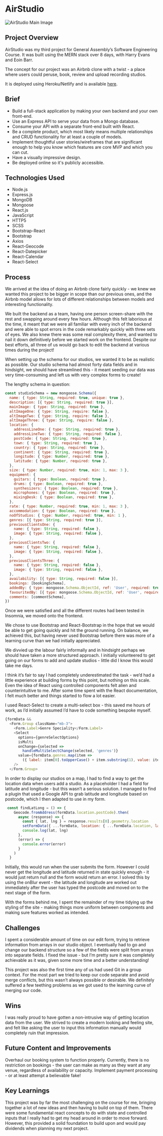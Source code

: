 # AirStudio

![AirStudio Main Image](./assets/image1.png)

## Project Overview

AirStudio was my third project for General Assembly’s Software Engineering Course. It was built using the MERN stack over 8 days, with Harry Evans and Eoin Barr.

The concept for our project was an Airbnb clone with a twist - a place where users could peruse, book, review and upload recording studios.

It is deployed using Heroku/Netlify and is available [here](https://airstudio-se57.netlify.app/).


## Brief

* Build a full-stack application by making your own backend and your own front-end.
* Use an Express API to serve your data from a Mongo database.
* Consume your API with a separate front-end built with React.
* Be a complete product, which most likely means multiple relationships and CRUD functionality for at least a couple of models.
* Implement thoughtful user stories/wireframes that are significant enough to help you know which features are core MVP and which you can cut.
* Have a visually impressive design.
* Be deployed online so it's publicly accessible.


## Technologies Used

* Node.js
* Express.js
* MongoDB
* Mongoose
* React.js
* JavaScript
* HTTP5
* SCSS
* Bootstrap-React
* Bootstrap
* Axios
* React-Geocode
* React-Datepicker
* React-Calendar
* React-Select

## Process

We arrived at the idea of doing an Airbnb clone fairly quickly - we knew we wanted this project to be bigger in scope than our previous ones, and the Airbnb model allows for lots of different relationships between models and interesting functionality. 

We built the backend as a team, having one person screen-share with the rest and swapping around every few hours. Although this felt laborious at the time, it meant that we were all familiar with every inch of the backend and were able to spot errors in the code remarkably quickly with three sets of eyes. We also knew there was some real complexity there, and wanted to nail it down definitively before we started work on the frontend. Despite our best efforts, all three of us would go back to edit the backend at various times during the project!

When setting up the schema for our studios, we wanted it to be as realistic as possible. Our studio schema had almost forty data fields and in hindsight, we should have streamlined this - it meant seeding our data was very time-consuming and left us with very complex forms to create! 

The lengthy schema in question:
```javascript
const studioSchema = new mongoose.Schema({
  name: { type: String, required: true, unique: true },
  description: [{ type: String, required: true }],
  mainImage: { type: String, required: true },
  altImageOne: { type: String, require: false },
  altImageTwo: { type: String, require: false }, 
  altImageThree: { type: String, require: false }, 
  location: {
    addressLineOne: { type: String, required: true },
    addressLineTwo: { type: String, required: false },
    postCode: { type: String, required: true },
    town: { type: String, required: true },
    country: { type: String, required: true },
    continent: { type: String, required: true },
    longitude: { type: Number, required: true },
    latitude: { type: Number, required: true },
  },
  size: { type: Number, required: true, min: 1, max: 3 },
  equipment: {
    guitars: { type: Boolean, required: true },
    drums: { type: Boolean, required: true },
    synthesizers: { type: Boolean, required: true },
    microphones: { type: Boolean, required: true },
    mixingDesk: { type: Boolean, required: true },
  },
  rate: { type: Number, required: true, min: 1, max: 3 },
  accommodation: { type: Boolean, required: true },
  noOfStudios: { type: Number, required: true, min: 1 },
  genres: [{ type: String, required: true }],
  previousClientsOne: {
    name: { type: String, required: false },
    image: { type: String, required: false },
  },
  previousClientsTwo: {
    name: { type: String, required: false },
    image: { type: String, required: false },
  },
  previousClientsThree: {
    name: { type: String, required: false },
    image: { type: String, required: false },
  },
  availability: [{ type: String, required: false }],
  bookings: [bookingSchema],
  addedBy: { type: mongoose.Schema.ObjectId, ref: 'User', required: true },
  favouritedBy: [{ type: mongoose.Schema.ObjectId, ref: 'User', required: true }],
  comments: [commentSchema],
})
```


Once we were satisfied and all the different routes had been tested in Insomnia, we moved onto the frontend.

We chose to use Bootstrap and React-Bootstrap in the hope that we would be able to get going quickly and hit the ground running. On balance, we achieved this, but having never used Bootstrap before there was more of a learning curve than we had initially appreciated.

We divvied up the labour fairly informally and in hindsight perhaps we should have taken a more structured approach. I initially volunteered to get going on our forms to add and update studios - little did I know this would take me days.

I think it’s fair to say I had completely underestimated the task - we’d had a little experience at building forms by this point, but nothing on this scale. Even the idea of React using controlled components felt alien and counterintuitive to me. After some time spent with the React documentation, I felt much better and things started to flow a lot easier.

I used React-Select to create a multi-select box - this saved me hours of work, as I’d initially assumed I’d have to code something bespoke myself.

```javascript
{formData &&
  <Form.Group className="mb-3">
    <Form.Label>Genre Speciality</Form.Label>
    <Select
      options={genreSelectOptions}
      isMulti
      onChange={selected =>
        handleMultiSelectChange(selected, 'genres')}
      value={formData.genres.map(item =>
        ({ label: item[0].toUpperCase() + item.substring(1), value: item }))}
    />
  </Form.Group>
```


In order to display our studios on a map, I had to find a way to get the location data when users add a studio. As a placeholder I had a field for latitude and longitude - but this wasn’t a serious solution. I managed to find a plugin that used a Google API to grab latitude and longitude based on postcode, which I then adapted to use in my form.

```javascript
​​ const findLatLong = () => {
    Geocode.fromAddress(formData.location.postCode).then(
      async (response) => {
        const { lat, lng } = response.results[0].geometry.location
        setFormData({ ...formData, location: { ...formData.location, latitude: lng, longitude: lat } })
        console.log(lat, lng)
      },
      (error) => {
        console.error(error)
      }
    )
  }
```


Initially, this would run when the user submits the form. However I could never get the longitude and latitude returned in state quickly enough - it would just return null and the form would return an error. I solved this by using the onBlur event - the latitude and longitude are worked out immediately after the user has typed the postcode and moved on to the next stage of the form.

With the forms behind me, I spent the remainder of my time tidying up the styling of the site - making things more uniform between components and making sure features worked as intended.

## Challenges

I spent a considerable amount of time on our edit form, trying to retrieve information from arrays in our studio object. I eventually had to go and change our backend structure so a few of the fields were split from arrays into separate fields. I fixed the issue - but I’m pretty sure it was completely achievable as it was, given some more time and a better understanding!

This project was also the first time any of us had used Git in a group context. For the most part we tried to keep our code separate and avoid merge conflicts, but this wasn’t always possible or desirable. We definitely suffered a few teething problems as we got used to the learning curve of merging our code.

## Wins

I was really proud to have gotten a non-intrusive way of getting location data from the user. We strived to create a modern looking and feeling site, and felt like asking the user to input this information manually would completely ruin that impression.

## Future Content and Improvements

Overhaul our booking system to function properly. Currently, there is no restriction on bookings - the user can make as many as they want at any venue, regardless of availability or capacity. 
Implement payment processing - or at least attempt a believable fake!

## Key Learnings

This project was by far the most challenging on the course for me, bringing together a lot of new ideas and then having to build on top of them. There were some fundamental react concepts to do with state and controlled inputs that I really had to get my head around in order to move forward. However, this provided a solid foundation to build upon and would pay dividends when planning my next project.
